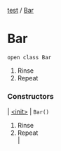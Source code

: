 [test](test/index) / [Bar](test/-bar/index)

# Bar

`open class Bar`

 1. Rinse
 2. Repeat


### Constructors

| [&lt;init&gt;](test/-bar/-init-) | `Bar()`<br>
1. Rinse
 2. Repeat
 <br> |

